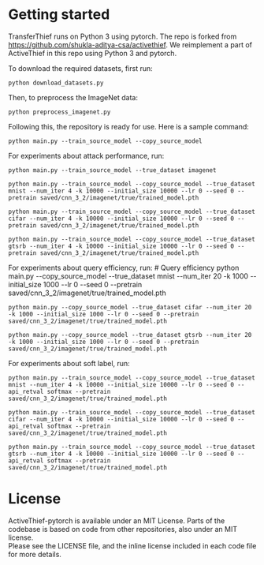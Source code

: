 # Getting started

TransferThief runs on Python 3 using pytorch. The repo is forked from https://github.com/shukla-aditya-csa/activethief. We reimplement a part of ActiveThief in this repo using Python 3 and pytorch.

To download the required datasets, first run:

    python download_datasets.py

Then, to preprocess the ImageNet data:

    python preprocess_imagenet.py

Following this, the repository is ready for use. Here is a sample command:

    python main.py --train_source_model --copy_source_model

For experiments about attack performance, run:

    python main.py --train_source_model --true_dataset imagenet

    python main.py --train_source_model --copy_source_model --true_dataset mnist --num_iter 4 -k 10000 --initial_size 10000 --lr 0 --seed 0 --pretrain saved/cnn_3_2/imagenet/true/trained_model.pth

    python main.py --train_source_model --copy_source_model --true_dataset cifar --num_iter 4 -k 10000 --initial_size 10000 --lr 0 --seed 0 --pretrain saved/cnn_3_2/imagenet/true/trained_model.pth

    python main.py --train_source_model --copy_source_model --true_dataset gtsrb --num_iter 4 -k 10000 --initial_size 10000 --lr 0 --seed 0 --pretrain saved/cnn_3_2/imagenet/true/trained_model.pth

For experiments about query efficiency, run:
    # Query efficiency
    python main.py --copy_source_model --true_dataset mnist --num_iter 20 -k 1000 --initial_size 1000 --lr 0 --seed 0 --pretrain saved/cnn_3_2/imagenet/true/trained_model.pth

    python main.py --copy_source_model --true_dataset cifar --num_iter 20 -k 1000 --initial_size 1000 --lr 0 --seed 0 --pretrain saved/cnn_3_2/imagenet/true/trained_model.pth

    python main.py --copy_source_model --true_dataset gtsrb --num_iter 20 -k 1000 --initial_size 1000 --lr 0 --seed 0 --pretrain saved/cnn_3_2/imagenet/true/trained_model.pth

For experiments about soft label, run:

    python main.py --train_source_model --copy_source_model --true_dataset mnist --num_iter 4 -k 10000 --initial_size 10000 --lr 0 --seed 0 --api_retval softmax --pretrain saved/cnn_3_2/imagenet/true/trained_model.pth

    python main.py --train_source_model --copy_source_model --true_dataset cifar --num_iter 4 -k 10000 --initial_size 10000 --lr 0 --seed 0 --api_retval softmax --pretrain saved/cnn_3_2/imagenet/true/trained_model.pth

    python main.py --train_source_model --copy_source_model --true_dataset gtsrb --num_iter 4 -k 10000 --initial_size 10000 --lr 0 --seed 0 --api_retval softmax --pretrain saved/cnn_3_2/imagenet/true/trained_model.pth

# License

ActiveThief-pytorch is available under an MIT License. Parts of the codebase is based on code from other repositories, also under an MIT license.  
Please see the LICENSE file, and the inline license included in each code file for more details.





